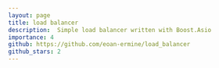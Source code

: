 ```yaml
---
layout: page
title: load balancer
description:  Simple load balancer written with Boost.Asio 
importance: 4
github: https://github.com/eoan-ermine/load_balancer
github_stars: 2
---
```


